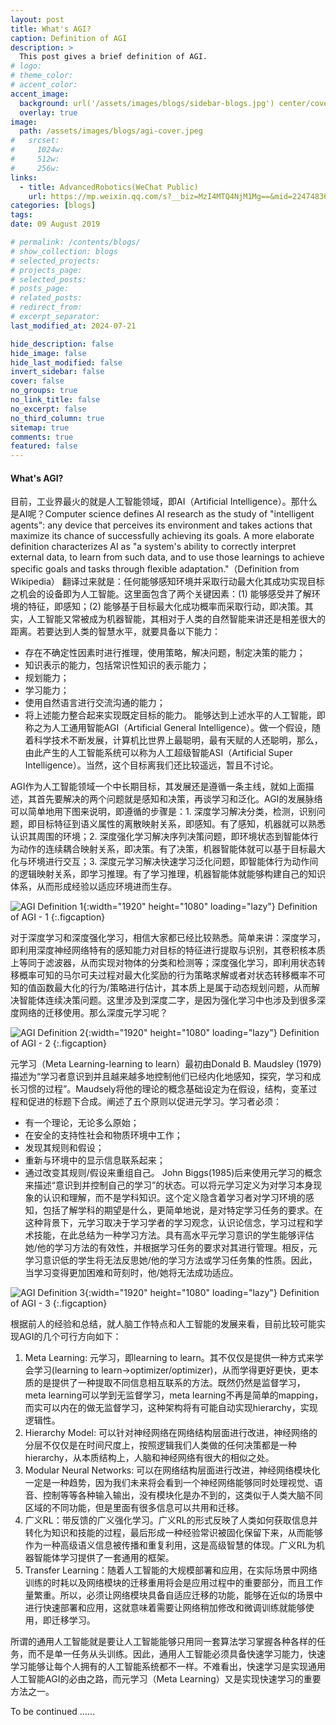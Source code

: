 ```yaml
---
layout: post
title: What's AGI?
caption: Definition of AGI
description: >
  This post gives a brief definition of AGI.
# logo:
# theme_color:
# accent_color:
accent_image:
  background: url('/assets/images/blogs/sidebar-blogs.jpg') center/cover
  overlay: true
image:
  path: /assets/images/blogs/agi-cover.jpeg
#   srcset:
#     1024w:
#     512w:
#     256w:
links:
  - title: AdvancedRobotics(WeChat Public)
    url: https://mp.weixin.qq.com/s?__biz=MzI4MTQ4NjM1Mg==&mid=2247483694&idx=1&sn=d142dfce3b1fdddda302fd2ff331e9a4&chksm=eba93451dcdebd47080855aad82dbc45e7bc7c03b3779bddc546d51645fda45d27e7638c85eb&token=1977923450&lang=zh_CN#rd
categories: [blogs]
tags:
date: 09 August 2019

# permalink: /contents/blogs/
# show_collection: blogs
# selected_projects:
# projects_page:
# selected_posts:
# posts_page:
# related_posts:
# redirect_from:
# excerpt_separator:
last_modified_at: 2024-07-21

hide_description: false
hide_image: false
hide_last_modified: false
invert_sidebar: false
cover: false
no_groups: true
no_link_title: false
no_excerpt: false
no_third_column: true
sitemap: true
comments: true
featured: false
---
```


#### What's AGI?

目前，工业界最火的就是人工智能领域，即AI（Artificial Intelligence）。那什么是AI呢？Computer science defines AI research as the study of "intelligent agents": any device that perceives its environment and takes actions that maximize its chance of successfully achieving its goals. A more elaborate definition characterizes AI as "a system's ability to correctly interpret external data, to learn from such data, and to use those learnings to achieve specific goals and tasks through flexible adaptation."（Definition from Wikipedia） 翻译过来就是：任何能够感知环境并采取行动最大化其成功实现目标之机会的设备即为人工智能。这里面包含了两个关键因素：(1) 能够感受并了解环境的特征，即感知；(2) 能够基于目标最大化成功概率而采取行动，即决策。其实，人工智能又常被成为机器智能，其相对于人类的自然智能来讲还是相差很大的距离。若要达到人类的智慧水平，就要具备以下能力：
- 存在不确定性因素时进行推理，使用策略，解决问题，制定决策的能力；
- 知识表示的能力，包括常识性知识的表示能力；
- 规划能力；
- 学习能力；
- 使用自然语言进行交流沟通的能力；
- 将上述能力整合起来实现既定目标的能力。
能够达到上述水平的人工智能，即称之为人工通用智能AGI（Artificial General Intelligence）。做一个假设，随着科学技术不断发展，计算机比世界上最聪明，最有天赋的人还聪明，那么，由此产生的人工智能系统可以称为人工超级智能ASI（Artificial Super Intelligence）。当然，这个目标离我们还比较遥远，暂且不讨论。

AGI作为人工智能领域一个中长期目标，其发展还是遵循一条主线，就如上面描述，其首先要解决的两个问题就是感知和决策，再谈学习和泛化。AGI的发展脉络可以简单地用下图来说明，即遵循的步骤是：1. 深度学习解决分类，检测，识别问题，即目标特征到语义属性的离散映射关系，即感知。有了感知，机器就可以熟悉认识其周围的环境；2. 深度强化学习解决序列决策问题，即环境状态到智能体行为动作的连续耦合映射关系，即决策。有了决策，机器智能体就可以基于目标最大化与环境进行交互；3. 深度元学习解决快速学习泛化问题，即智能体行为动作间的逻辑映射关系，即学习推理。有了学习推理，机器智能体就能够构建自己的知识体系，从而形成经验以适应环境进而生存。

![AGI Definition 1](/assets/images/blogs/agi-definition-1.png){:width="1920" height="1080" loading="lazy"}
Definition of AGI - 1
{:.figcaption}

对于深度学习和深度强化学习，相信大家都已经比较熟悉。简单来讲：深度学习，即利用深度神经网络特有的感知能力对目标的特征进行提取与识别，其卷积核本质上等同于滤波器，从而实现对物体的分类和检测等；深度强化学习，即利用状态转移概率可知的马尔可夫过程对最大化奖励的行为策略求解或者对状态转移概率不可知的值函数最大化的行为/策略进行估计，其本质上是属于动态规划问题，从而解决智能体连续决策问题。这里涉及到深度二字，是因为强化学习中也涉及到很多深度网络的迁移使用。那么深度元学习呢？

![AGI Definition 2](/assets/images/blogs/agi-definition-2.jpg){:width="1920" height="1080" loading="lazy"}
Definition of AGI - 2
{:.figcaption}

元学习（Meta Learning-learning to learn）最初由Donald B. Maudsley (1979) 描述为“学习者意识到并且越来越多地控制他们已经内化地感知，探究，学习和成长习惯的过程”。Maudsely将他的理论的概念基础设定为在假设，结构，变革过程和促进的标题下合成。阐述了五个原则以促进元学习。学习者必须：
- 有一个理论，无论多么原始；
- 在安全的支持性社会和物质环境中工作；
- 发现其规则和假设；
- 重新与环境中的显示信息联系起来；
- 通过改变其规则/假设来重组自己。
John Biggs(1985)后来使用元学习的概念来描述“意识到并控制自己的学习”的状态。可以将元学习定义为对学习本身现象的认识和理解，而不是学科知识。这个定义隐含着学习者对学习环境的感知，包括了解学科的期望是什么，更简单地说，是对特定学习任务的要求。在这种背景下，元学习取决于学习学者的学习观念，认识论信念，学习过程和学术技能，在此总结为一种学习方法。具有高水平元学习意识的学生能够评估她/他的学习方法的有效性，并根据学习任务的要求对其进行管理。相反，元学习意识低的学生将无法反思她/他的学习方法或学习任务集的性质。因此，当学习变得更加困难和苛刻时，他/她将无法成功适应。

![AGI Definition 3](/assets/images/blogs/agi-definition-3.jpg){:width="1920" height="1080" loading="lazy"}
Definition of AGI - 3
{:.figcaption}

根据前人的经验和总结，就人脑工作特点和人工智能的发展来看，目前比较可能实现AGI的几个可行方向如下：
1. Meta Learning: 元学习，即learning to learn。其不仅仅是提供一种方式来学会学习(learning to learn->optimizer/optimizer)，从而学得更好更快，更本质的是提供了一种提取不同信息相互联系的方法。既然仍然是监督学习，meta learning可以学到无监督学习，meta learning不再是简单的mapping，而实可以内在的做无监督学习，这种架构将有可能自动实现hierarchy，实现逻辑性。
2. Hierarchy Model: 可以针对神经网络在网络结构层面进行改进，神经网络的分层不仅仅是在时间尺度上，按照逻辑我们人类做的任何决策都是一种hierarchy，从本质结构上，人脑和神经网络有很大的相似之处。
3. Modular Neural Networks: 可以在网络结构层面进行改进，神经网络模块化一定是一种趋势，因为我们未来将会看到一个神经网络能够同时处理视觉、语音、控制等等各种输入输出，没有模块化是办不到的，这类似于人类大脑不同区域的不同功能，但是里面有很多信息可以共用和迁移。
4. 广义RL：带反馈的广义强化学习。广义RL的形式反映了人类如何获取信息并转化为知识和技能的过程，最后形成一种经验常识被固化保留下来，从而能够作为一种高级语义信息被传播和重复利用，这是高级智慧的体现。广义RL为机器智能体学习提供了一套通用的框架。
5. Transfer Learning：随着人工智能的大规模部署和应用，在实际场景中网络训练的时耗以及网络模块的迁移重用将会是应用过程中的重要部分，而且工作量繁重。所以，必须让网络模块具备自适应迁移的功能，能够在近似的场景中进行快速部署和应用，这就意味着需要让网络稍加修改和微调训练就能够使用，即迁移学习。

所谓的通用人工智能就是要让人工智能能够只用同一套算法学习掌握各种各样的任务，而不是单一任务从头训练。因此，通用人工智能必须具备快速学习能力，快速学习能够让每个人拥有的人工智能系统都不一样。不难看出，快速学习是实现通用人工智能AGI的必由之路，而元学习（Meta Learning）又是实现快速学习的重要方法之一。

To be continued ......
